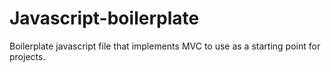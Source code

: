 # Javascript-boilerplate
Boilerplate javascript file that implements MVC to use as a starting point for projects.
